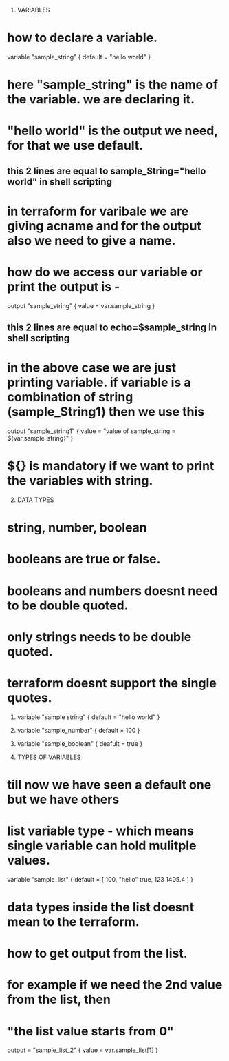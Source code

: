1. VARIABLES

# how to declare a variable.

variable "sample_string" {
default = "hello world"
}


# here "sample_string" is the name of the variable. we are declaring it.

# "hello world" is the output we need, for that we use default.

## this 2 lines are equal to sample_String="hello world" in shell scripting

# in terraform for varibale we are giving acname and for the output also we need to give a name.

# how do we access our variable or print the output is - 

output "sample_string" {
value = var.sample_string
}

## this 2 lines are equal to echo=$sample_string in shell scripting

# in the above case we are just printing variable. if variable is a combination of string (sample_String1) then we use this

output "sample_string1" {
    value = "value of sample_string = ${var.sample_string}"
}

# ${} is mandatory if we want to print the variables with string.


2.    DATA TYPES

# string, number, boolean

# booleans are true or false.

# booleans and numbers doesnt need to be double quoted.

# only strings needs to be double quoted.


# terraform doesnt support the single quotes.



1. variable "sample string" {
    default = "hello world"
}


2. variable "sample_number" {
    default = 100
}


3. variable "sample_boolean" {
    deafult = true
}



3.   TYPES OF VARIABLES

# till now we have seen a default one but we have others


# list variable type - which means single variable can hold mulitple values.


variable "sample_list" {
    default = [
        100,
        "hello"
        true,
        123
        1405.4
    ]
}

# data types inside the list doesnt mean to the terraform.

# how to get output from the list.
# for example if we need the 2nd value from the list, then

# "the list value starts from 0" #

output = "sample_list_2" {
    value = var.sample_list[1]
}

